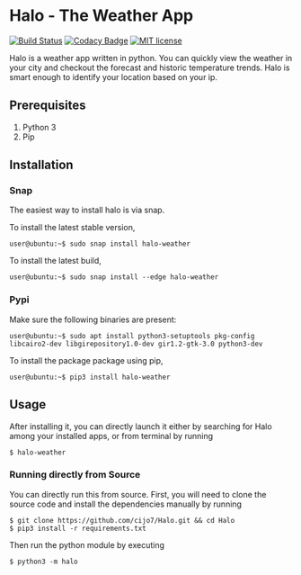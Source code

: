 # Halo - The Weather App
[![Build Status](https://travis-ci.com/cijo7/Halo.svg?branch=master)](https://travis-ci.com/cijo7/Halo)
[![Codacy Badge](https://api.codacy.com/project/badge/Grade/45bd325b322f481087bcf325ef1217ec)](https://www.codacy.com/app/cijo360/Halo)
[![MIT license](https://img.shields.io/badge/License-MIT-blue.svg)](https://lbesson.mit-license.org/)

Halo is a weather app written in python. You can quickly view the
weather in your city and checkout the forecast and historic temperature trends. 
Halo is smart enough to identify your location based on your ip.



## Prerequisites

1. Python 3
1. Pip

## Installation

### Snap

The easiest way to install halo is via snap. 


To install the latest stable version,

````console
user@ubuntu:~$ sudo snap install halo-weather
````

To install the latest build, 
````console
user@ubuntu:~$ sudo snap install --edge halo-weather
````

### Pypi

Make sure the following binaries are present:

````console
user@ubuntu:~$ sudo apt install python3-setuptools pkg-config libcairo2-dev libgirepository1.0-dev gir1.2-gtk-3.0 python3-dev
````

To install the package package using pip,

````console
user@ubuntu:~$ pip3 install halo-weather
````

## Usage
After installing it, you can directly launch it either by searching for Halo among your installed apps, or from terminal by running

````sh-session
$ halo-weather
````

### Running directly from Source

You can directly run this from source.
First, you will need to clone the source code and install the dependencies manually by running

````sh-session
$ git clone https://github.com/cijo7/Halo.git && cd Halo
$ pip3 install -r requirements.txt
````

Then run the python module by executing

````sh-session
$ python3 -m halo
````
